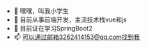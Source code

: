 - 👋 嘿嘿，叫我小学生
- 👀 目前从事前端开发，主流技术栈vue和js 
- 🌱 目前证在学习SpringBoot2
- 📫 可以通过邮箱3262414153@qq.com找到我

<!---
huayingYan/huayingYan is a ✨ special ✨ repository because its `README.md` (this file) appears on your GitHub profile.
You can click the Preview link to take a look at your changes.
--->
